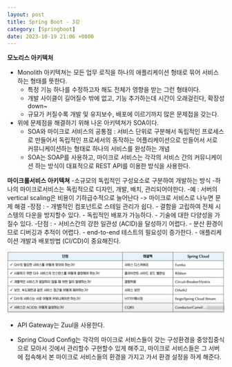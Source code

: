 ```yaml
---
layout: post
title: Spring Boot - 3강
category: [Springboot]
date: 2023-10-19 21:06 +0800
---
```


**모노리스 아키텍처**
- Monolith 아키텍쳐는 모든 업무 로직을 하나의 애플리케이션 형태로 묶어 서비스 하는 형태를 뜻한다. 
    - 특정 기능 하나를 수정하고자 해도 전체가 영향을 받는 그런 형태이다. 
    - 개발 사이클이 길어질수 밖에 없고, 기능 추가하는데 시간이 오래걸린다, 확장성 down~
    - 규묘가 커질수록 개발 및 유지보수, 배포에 이르기까지 많은 문제접을 갖는다. 
- 위에 문제점을 해결하기 위해 나온 아키텍쳐가 SOA이다. 
    - SOA와 마이크로 서비스의 공통점 : 서비스 단위로 구분해서 독립적인 프로세스로 만들어서 독립적인 프로세서의 동작하는 어플리케이션으로 만들어서 서로 커뮤니케이션하는 형태로 하나의 서비스를 완성하는 개념
    - SOA는 SOAP를 사용하고, 마이크로 서비스는 각각의 서비스 간의 커뮤니케이션 하는 방식이 대표적으로 REST API를 이용한 방식을 사용한다.  

**마이크롤서비스 아키텍쳐**
-소규모의 독립적인 구성요소로 구분하여 개발하는 방식 
-하나의 마이크로서비스는 독립적으로 디자인, 개발, 배치, 관리되어야한다. 
-예 : 서버의 vertical scaling은 비용이 기하급수적으로 늘어난다 -> 마이크로 서비스로 나누면 문제 해결
-장점 : 
    - 개별적인 컴포넌트로 스테일 관리가 쉽다. 
    - 결함을 고립하여 전체 시스텡의 다운을 방지할수 있다.
    - 독립적인 배포가 가능하다. 
    - 기술에 대한 다양성을 가질수 있다. 
-단점 : 
    - 서비스간의 강한 일관성 (ACID)을 달성하기 어렵다. 
    - 분산 환경이므로 디버깅과 추적이 어렵다. 
    - end-to-end 테스트의 필요성이 증가한다. 
    - 애플리케이션 개발과 배포방법 (CI/CD)이 중요해진다. 

![diagram](/assets/img/micro_table.png)
+ API Gateway는 Zuul을 사용한다. 

- Spring Cloud Config는 각각의 마이크로 서비스들이 갖는 구성환경을 중앙집중식으로 모아서 깃에서 관리할수 구현할수 있게 해주고, 마이크로 서비스들은 그 서버에 접속해서 본 마이크로 서비스들의 환경을 가지고 가서 환경 설정을 하게 해준다. 